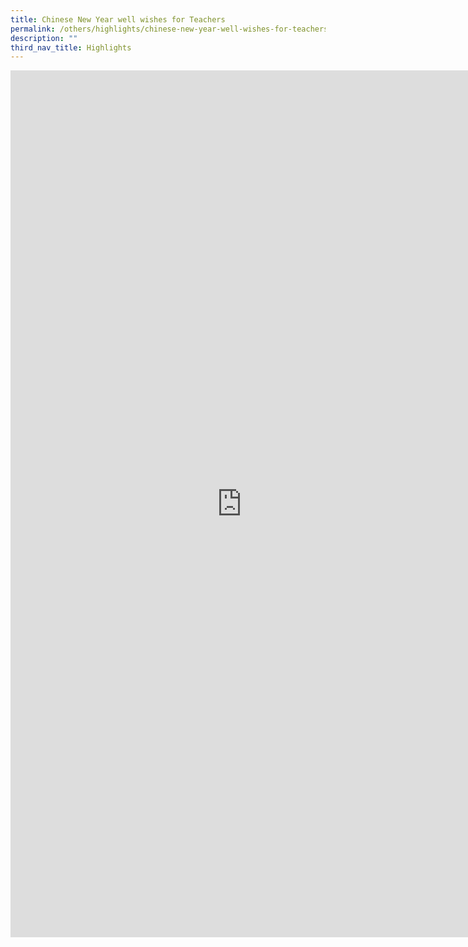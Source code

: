 ```yaml
---
title: Chinese New Year well wishes for Teachers
permalink: /others/highlights/chinese-new-year-well-wishes-for-teachers
description: ""
third_nav_title: Highlights
---
```

<iframe src="https://docs.google.com/forms/d/e/1FAIpQLSdeHd1XGYlxA6nY-6WSDUXSG_09N-eIn1Qm-WYRbqhL3uFtDQ/viewform?embedded=true" width="740" height="1387" frameborder="0" marginwidth="0" marginheight="0" data-mce-fragment="1"></iframe>